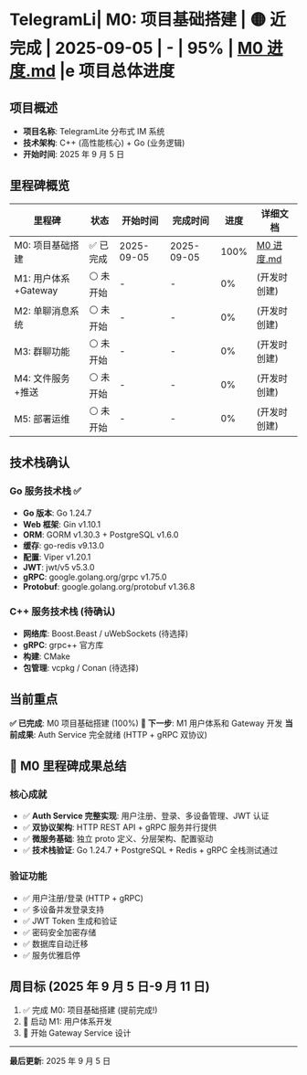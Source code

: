 # TelegramLi| M0: 项目基础搭建 | 🟡 近完成 | 2025-09-05 | - | 95% | [M0 进度.md](./M0-项目基础搭建.md) |e 项目总体进度

## 项目概述

- **项目名称**: TelegramLite 分布式 IM 系统
- **技术架构**: C++ (高性能核心) + Go (业务逻辑)
- **开始时间**: 2025 年 9 月 5 日

## 里程碑概览

| 里程碑               | 状态      | 开始时间   | 完成时间   | 进度 | 详细文档                           |
| -------------------- | --------- | ---------- | ---------- | ---- | ---------------------------------- |
| M0: 项目基础搭建     | ✅ 已完成 | 2025-09-05 | 2025-09-05 | 100% | [M0 进度.md](./M0-项目基础搭建.md) |
| M1: 用户体系+Gateway | ⚪ 未开始 | -          | -          | 0%   | (开发时创建)                       |
| M2: 单聊消息系统     | ⚪ 未开始 | -          | -          | 0%   | (开发时创建)                       |
| M3: 群聊功能         | ⚪ 未开始 | -          | -          | 0%   | (开发时创建)                       |
| M4: 文件服务+推送    | ⚪ 未开始 | -          | -          | 0%   | (开发时创建)                       |
| M5: 部署运维         | ⚪ 未开始 | -          | -          | 0%   | (开发时创建)                       |

## 技术栈确认

### Go 服务技术栈 ✅

- **Go 版本**: Go 1.24.7
- **Web 框架**: Gin v1.10.1
- **ORM**: GORM v1.30.3 + PostgreSQL v1.6.0
- **缓存**: go-redis v9.13.0
- **配置**: Viper v1.20.1
- **JWT**: jwt/v5 v5.3.0
- **gRPC**: google.golang.org/grpc v1.75.0
- **Protobuf**: google.golang.org/protobuf v1.36.8

### C++ 服务技术栈 (待确认)

- **网络库**: Boost.Beast / uWebSockets (待选择)
- **gRPC**: grpc++ 官方库
- **构建**: CMake
- **包管理**: vcpkg / Conan (待选择)

## 当前重点

**✅ 已完成**: M0 项目基础搭建 (100%)
**🚀 下一步**: M1 用户体系和 Gateway 开发
**当前成果**: Auth Service 完全就绪 (HTTP + gRPC 双协议)

## 🎉 M0 里程碑成果总结

### 核心成就

- ✅ **Auth Service 完整实现**: 用户注册、登录、多设备管理、JWT 认证
- ✅ **双协议架构**: HTTP REST API + gRPC 服务并行提供
- ✅ **微服务基础**: 独立 proto 定义、分层架构、配置驱动
- ✅ **技术栈验证**: Go 1.24.7 + PostgreSQL + Redis + gRPC 全栈测试通过

### 验证功能

- ✅ 用户注册/登录 (HTTP + gRPC)
- ✅ 多设备并发登录支持
- ✅ JWT Token 生成和验证
- ✅ 密码安全加密存储
- ✅ 数据库自动迁移
- ✅ 服务优雅启停

## 周目标 (2025 年 9 月 5 日-9 月 11 日)

1. ✅ 完成 M0: 项目基础搭建 (提前完成!)
2. 🎯 启动 M1: 用户体系开发
3. 🎯 开始 Gateway Service 设计

---

**最后更新**: 2025 年 9 月 5 日
